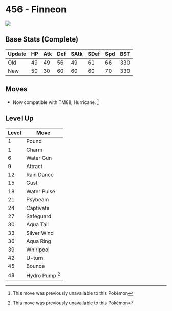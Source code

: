 # 456 - Finneon
![][456]

## Base Stats (Complete)

Update | HP | Atk | Def | SAtk | SDef | Spd | BST
---    | ---| --- | --- | ---  | ---  | --- | ---
Old    | 49 |  49 |  56 |  49  |  61  |  66  |  330
New    | 50 |  30 |  60 |  60  |  60  |  70  |  330

## Moves

 - Now compatible with TM88, Hurricane. [^1]

## Level Up

Level | Move
---   | ---
  1   | Pound
  1   | Charm
  6   | Water Gun
  9   | Attract
 12   | Rain Dance
 15   | Gust
 18   | Water Pulse
 21   | Psybeam
 24   | Captivate
 27   | Safeguard
 30   | Aqua Tail
 33   | Silver Wind
 36   | Aqua Ring
 39   | Whirlpool
 42   | U-turn
 45   | Bounce
 48   | Hydro Pump [^1]




[^1]: This move was previously unavailable to this Pokémon

[456]: ../img/pokemon/456.png
